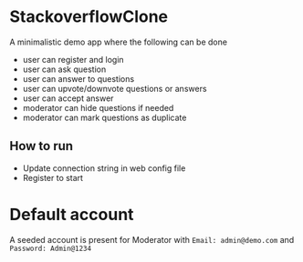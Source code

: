 # StackoverflowClone

A minimalistic demo app where the following can be done
- user can register and login
- user can ask question
- user can answer to questions
- user can upvote/downvote questions or answers
- user can accept answer
- moderator can hide questions if needed
- moderator can mark questions as duplicate

## How to run
- Update connection string in web config file
- Register to start

# Default account
A seeded account is present for Moderator with 
`Email: admin@demo.com`
and 
`Password: Admin@1234`
